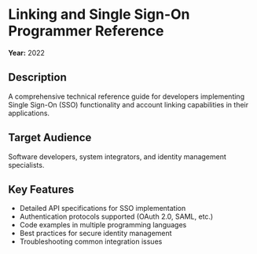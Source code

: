 # Linking and Single Sign-On Programmer Reference

**Year:** 2022

## Description
A comprehensive technical reference guide for developers implementing Single Sign-On (SSO) functionality and account linking capabilities in their applications.

## Target Audience
Software developers, system integrators, and identity management specialists.

## Key Features
- Detailed API specifications for SSO implementation
- Authentication protocols supported (OAuth 2.0, SAML, etc.)
- Code examples in multiple programming languages
- Best practices for secure identity management
- Troubleshooting common integration issues